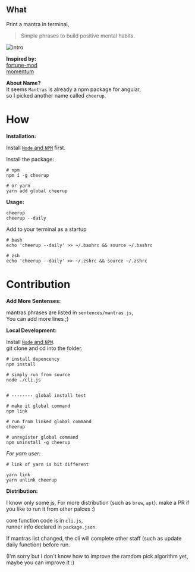 ## What

Print a mantra in terminal,  
> Simple phrases to build positive mental habits.

![intro](https://user-images.githubusercontent.com/5526096/58380861-40a25a00-7fe9-11e9-8120-4e41920772f1.gif)

**Inspired by:**  
[fortune-mod](https://github.com/shlomif/fortune-mod)  
[momentum](https://momentumdash.com/)

**About Name?**  
It seems `Mantras` is already a npm package for angular,  
so I picked another name called `cheerup`.

# How

**Installation:**

Install [`Node` and `NPM`](https://nodejs.org/) first.

Install the package:
```
# npm
npm i -g cheerup

# or yarn
yarn add global cheerup
```

**Usage:**

```shell
cheerup
cheerup --daily
```

Add to your terminal as a startup
```
# bash
echo 'cheerup --daily' >> ~/.bashrc && source ~/.bashrc

# zsh
echo 'cheerup --daily' >> ~/.zshrc && source ~/.zshrc
```

# Contribution

**Add More Sentenses:**

mantras phrases are listed in `sentences/mantras.js`,  
You can add more lines ;)

**Local Development:**

Install [`Node` and `NPM`](https://nodejs.org/).  
git clone and cd into the folder.  

```shell
# install depencency
npm install

# simply run from source
node ./cli.js 


# -------- global install test

# make it global command
npm link 

# run from linked global command
cheerup 

# unregister global command
npm uninstall -g cheerup 

```

_For yarn user:_

```shell
# link of yarn is bit different

yarn link
yarn unlink cheerup
```

**Distribution:**

I know only some js,
For more distribution (such as `brew`, `apt`).
make a PR if you like to run it from other palces :)

core function code is in `cli.js`,  
runner info declared in `package.json`.

If mantras list changed, the cli will complete other staff (such as update daily function) before run.

(I'm sorry but I don't know how to improve the ramdom pick algorithm yet, maybe you can improve it :)
